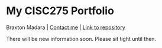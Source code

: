 # My CISC275 Portfolio
Braxton Madara |
[Contact me](mailto:stonex@udel.edu) |
[Link to repository](https://github.com/stonex159/stonex159.github.io) 

There will be new information soon. Please sit tight until then.
